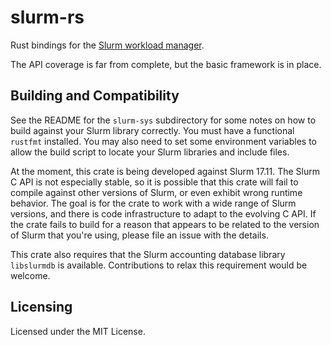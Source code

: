 # slurm-rs

Rust bindings for the [Slurm workload manager](https://slurm.schedmd.com/).

The API coverage is far from complete, but the basic framework is in place.


## Building and Compatibility

See the README for the `slurm-sys` subdirectory for some notes on how to build
against your Slurm library correctly. You must have a functional `rustfmt`
installed. You may also need to set some environment variables to allow the
build script to locate your Slurm libraries and include files.

At the moment, this crate is being developed against Slurm 17.11. The Slurm C
API is not especially stable, so it is possible that this crate will fail to
compile against other versions of Slurm, or even exhibit wrong runtime
behavior. The goal is for the crate to work with a wide range of Slurm
versions, and there is code infrastructure to adapt to the evolving C API. If
the crate fails to build for a reason that appears to be related to the
version of Slurm that you're using, please file an issue with the details.

This crate also requires that the Slurm accounting database library
`libslurmdb` is available. Contributions to relax this requirement would be
welcome.


## Licensing

Licensed under the MIT License.
